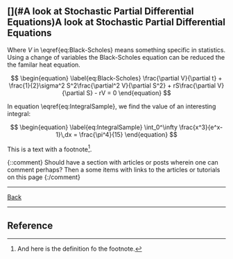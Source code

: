 
## [](#A look at Stochastic Partial Differential Equations)A look at Stochastic Partial Differential Equations

Where $V$ in \eqref{eq:Black-Scholes} means something specific in statistics. Using a change of variables the Black-Scholes equation can be reduced the the familar heat equation.

$$
\begin{equation}
  \label{eq:Black-Scholes}
  \frac{\partial V}{\partial t} + \frac{1}{2}\sigma^2 S^2\frac{\partial^2 V}{\partial S^2} + rS\frac{\partial V}{\partial S} - rV = 0
\end{equation}
$$

In equation \eqref{eq:IntegralSample}, we find the value of an
interesting integral:

$$
\begin{equation}
  \label{eq:IntegralSample}
  \int_0^\infty \frac{x^3}{e^x-1}\,dx = \frac{\pi^4}{15}
\end{equation}
$$

This is a text with a footnote[^1].

{::comment}
Should have a section with articles or posts wherein one can comment perhaps? Then a some items with links to the articles or tutorials on this page
{:/comment}

* * *
<a href="javascript:history.back()">Back</a>

* * *
## [](#Reference)Reference

[^1]: And here is the definition fo the footnote.